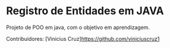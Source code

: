 # Registro de Entidades em JAVA

Projeto de POO em java, com o objetivo em aprendizagem.

Contribuidores: [Vinicius Cruz]https://github.com/viniciuscruz1

